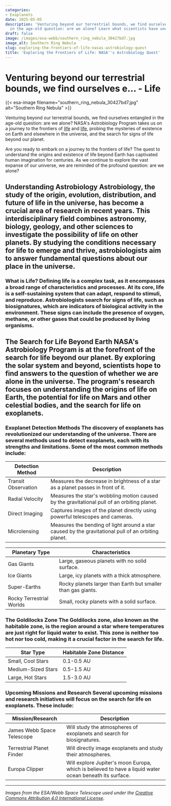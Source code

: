 ```yaml
---
categories:
- Exoplanets
date: 2025-05-05
description: 'Venturing beyond our terrestrial bounds, we find ourselves entangled
  in the age-old question: are we alone? Learn what scientists have uncovered.'
draft: false
image: /images/esa-webb/southern_ring_nebula_30427bd7.jpg
image_alt: Southern Ring Nebula
slug: exploring-the-frontiers-of-life-nasas-astrobiology-quest
title: 'Exploring the Frontiers of Life: NASA''s Astrobiology Quest'
---
```


# Venturing beyond our terrestrial bounds, we find ourselves e... - Life
{{< esa-image filename="southern_ring_nebula_30427bd7.jpg" alt="Southern Ring Nebula" >}}



Venturing beyond our terrestrial bounds, we find ourselves entangled in the age-old question: are we alone? NASA's Astrobiology Program takes us on a journey to the frontiers of [life](/blog/the-elusive-search-for-life-beyond-earth) and [life](/blog/astrobiology-and-the-search-for-life-beyond-earth), probing the mysteries of existence on Earth and elsewhere in the universe, and the search for signs of life beyond our planet.

Are you ready to embark on a journey to the frontiers of life? The quest to understand the origins and existence of life beyond Earth has captivated human imagination for centuries. As we continue to explore the vast expanse of our universe, we are reminded of the profound question: are we alone?

 ## Understanding Astrobiology Astrobiology, the study of the origin, evolution, distribution, and future of life in the universe, has become a crucial area of research in recent years. This interdisciplinary field combines astronomy, biology, geology, and other sciences to investigate the possibility of life on other planets. By studying the conditions necessary for life to emerge and thrive, astrobiologists aim to answer fundamental questions about our place in the universe.

 ### What is Life? Defining life is a complex task, as it encompasses a broad range of characteristics and processes. At its core, life is a self-sustaining system that can adapt, respond to stimuli, and reproduce. Astrobiologists search for signs of life, such as biosignatures, which are indicators of biological activity in the environment. These signs can include the presence of oxygen, methane, or other gases that could be produced by living organisms.

 ## The Search for Life Beyond Earth NASA's Astrobiology Program is at the forefront of the search for life beyond our planet. By exploring the solar system and beyond, scientists hope to find answers to the question of whether we are alone in the universe. The program's research focuses on understanding the origins of life on Earth, the potential for life on Mars and other celestial bodies, and the search for life on exoplanets.

 ### Exoplanet Detection Methods The discovery of exoplanets has revolutionized our understanding of the universe. There are several methods used to detect exoplanets, each with its strengths and limitations. Some of the most common methods include:

 | Detection Method | Description |
| --- | --- |
| Transit Observation | Measures the decrease in brightness of a star as a planet passes in front of it. |
| Radial Velocity | Measures the star's wobbling motion caused by the gravitational pull of an orbiting planet. |
| Direct Imaging | Captures images of the planet directly using powerful telescopes and cameras. |
| Microlensing | Measures the bending of light around a star caused by the gravitational pull of an orbiting planet. | ### Planetary Classification [exoplanets](/blog/exoplanets-and-the-search-for-life-beyond-earth) come in a variety of sizes and types, ranging from small, rocky worlds to large, gas-giant planets. Understanding the classification of exoplanets helps scientists infer their internal structure, atmosphere, and potential for life.

 | Planetary Type | Characteristics |
| --- | --- |
| Gas Giants | Large, gaseous planets with no solid surface. |
| Ice Giants | Large, icy planets with a thick atmosphere. |
| Super-Earths | Rocky planets larger than Earth but smaller than gas giants. |
| Rocky Terrestrial Worlds | Small, rocky planets with a solid surface. | ## Habitability and the Search for Life The search for life on exoplanets is closely tied to the concept of habitability. A planet's habitability depends on various factors, including its distance from the star, atmospheric composition, magnetic field, and geological activity.

 ### The Goldilocks Zone The Goldilocks zone, also known as the habitable zone, is the region around a star where temperatures are just right for liquid water to exist. This zone is neither too hot nor too cold, making it a crucial factor in the search for life.

 | Star Type | Habitable Zone Distance |
| --- | --- |
| Small, Cool Stars | 0.1-0.5 AU |
| Medium-Sized Stars | 0.5-1.5 AU |
| Large, Hot Stars | 1.5-3.0 AU | ## The Future of Astrobiology Research As we continue to explore the frontiers of life, new discoveries and advancements in technology will play a crucial role in shaping our understanding of the universe. The James Webb Space Telescope, for example, will allow scientists to study the atmospheres of exoplanets in unprecedented detail.

 ### Upcoming Missions and Research Several upcoming missions and research initiatives will focus on the search for life on exoplanets. These include:

 | Mission/Research | Description |
| --- | --- |
| James Webb Space Telescope | Will study the atmospheres of exoplanets and search for biosignatures. |
| Terrestrial Planet Finder | Will directly image exoplanets and study their atmospheres. |
| Europa Clipper | Will explore Jupiter's moon Europa, which is believed to have a liquid water ocean beneath its surface. | ## Conclusion The search for life beyond Earth is an ongoing journey that has captivated human imagination for centuries. As we continue to explore the frontiers of life, we are reminded of the profound question: are we alone? Astrobiology research has made significant progress in recent years, and new discoveries and advancements in technology will play a crucial role in shaping our understanding of the universe.

---

*Images from the ESA/Webb Space Telescope used under the [Creative Commons Attribution 4.0 International License](https://creativecommons.org/licenses/by/4.0).*